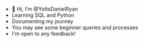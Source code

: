 - 👋 Hi, I’m @YoItsDanielRyan
- Learning SQL and Python
- Documenting my journey
- You may see some beginner queries and processes 
- I'm open to any feedback!

<!---
YoItsDanielRyan/YoItsDanielRyan is a ✨ special ✨ repository because its `README.md` (this file) appears on your GitHub profile.
You can click the Preview link to take a look at your changes.
--->
